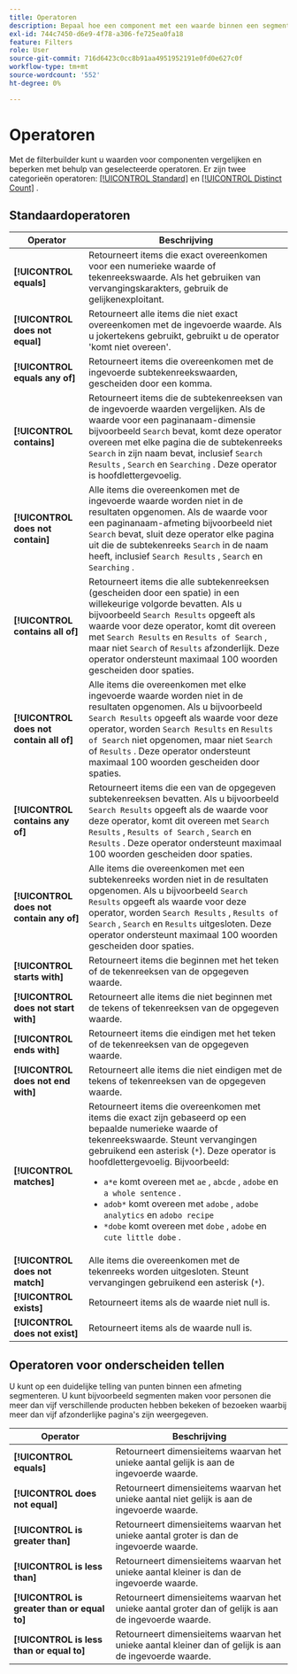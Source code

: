 ```yaml
---
title: Operatoren
description: Bepaal hoe een component met een waarde binnen een segment interactie aangaat.
exl-id: 744c7450-d6e9-4f78-a306-fe725ea0fa18
feature: Filters
role: User
source-git-commit: 716d6423c0cc8b91aa4951952191e0fd0e627c0f
workflow-type: tm+mt
source-wordcount: '552'
ht-degree: 0%

---
```


# Operatoren

Met de filterbuilder kunt u waarden voor componenten vergelijken en beperken met behulp van geselecteerde operatoren. Er zijn twee categorieën operatoren: [[!UICONTROL Standard]](#standard-operators) en [[!UICONTROL Distinct Count]](#distinct-count-operators) .

## Standaardoperatoren

| Operator | Beschrijving |
| --- | --- |
| **[!UICONTROL equals]** | Retourneert items die exact overeenkomen voor een numerieke waarde of tekenreekswaarde. Als het gebruiken van vervangingskarakters, gebruik de gelijkenexploitant. |
| **[!UICONTROL does not equal]** | Retourneert alle items die niet exact overeenkomen met de ingevoerde waarde.  Als u jokertekens gebruikt, gebruikt u de operator &#39;komt niet overeen&#39;. |
| **[!UICONTROL equals any of]** | Retourneert items die overeenkomen met de ingevoerde subtekenreekswaarden, gescheiden door een komma. |
| **[!UICONTROL contains]** | Retourneert items die de subtekenreeksen van de ingevoerde waarden vergelijken. Als de waarde voor een paginanaam-dimensie bijvoorbeeld `Search` bevat, komt deze operator overeen met elke pagina die de subtekenreeks `Search` in zijn naam bevat, inclusief `Search Results` , `Search` en `Searching` . Deze operator is hoofdlettergevoelig. |
| **[!UICONTROL does not contain]** | Alle items die overeenkomen met de ingevoerde waarde worden niet in de resultaten opgenomen. Als de waarde voor een paginanaam-afmeting bijvoorbeeld niet `Search` bevat, sluit deze operator elke pagina uit die de subtekenreeks `Search` in de naam heeft, inclusief `Search Results` , `Search` en `Searching` . |
| **[!UICONTROL contains all of]** | Retourneert items die alle subtekenreeksen (gescheiden door een spatie) in een willekeurige volgorde bevatten. Als u bijvoorbeeld `Search Results` opgeeft als waarde voor deze operator, komt dit overeen met `Search Results` en `Results of Search` , maar niet `Search` of `Results` afzonderlijk. Deze operator ondersteunt maximaal 100 woorden gescheiden door spaties. |
| **[!UICONTROL does not contain all of]** | Alle items die overeenkomen met elke ingevoerde waarde worden niet in de resultaten opgenomen. Als u bijvoorbeeld `Search Results` opgeeft als waarde voor deze operator, worden `Search Results` en `Results of Search` niet opgenomen, maar niet `Search` of `Results` . Deze operator ondersteunt maximaal 100 woorden gescheiden door spaties. |
| **[!UICONTROL contains any of]** | Retourneert items die een van de opgegeven subtekenreeksen bevatten. Als u bijvoorbeeld `Search Results` opgeeft als de waarde voor deze operator, komt dit overeen met `Search Results` , `Results of Search` , `Search` en `Results` . Deze operator ondersteunt maximaal 100 woorden gescheiden door spaties. |
| **[!UICONTROL does not contain any of]** | Alle items die overeenkomen met een subtekenreeks worden niet in de resultaten opgenomen. Als u bijvoorbeeld `Search Results` opgeeft als waarde voor deze operator, worden `Search Results` , `Results of Search` , `Search` en `Results` uitgesloten. Deze operator ondersteunt maximaal 100 woorden gescheiden door spaties. |
| **[!UICONTROL starts with]** | Retourneert items die beginnen met het teken of de tekenreeksen van de opgegeven waarde. |
| **[!UICONTROL does not start with]** | Retourneert alle items die niet beginnen met de tekens of tekenreeksen van de opgegeven waarde. |
| **[!UICONTROL ends with]** | Retourneert items die eindigen met het teken of de tekenreeksen van de opgegeven waarde. |
| **[!UICONTROL does not end with]** | Retourneert alle items die niet eindigen met de tekens of tekenreeksen van de opgegeven waarde. |
| **[!UICONTROL matches]** | Retourneert items die overeenkomen met items die exact zijn gebaseerd op een bepaalde numerieke waarde of tekenreekswaarde. Steunt vervangingen gebruikend een asterisk (`*`). Deze operator is hoofdlettergevoelig. Bijvoorbeeld:<ul><li>`a*e` komt overeen met `ae` , `abcde` , `adobe` en `a whole sentence` .</li><li>`adob*` komt overeen met `adobe` , `adobe analytics` en `adobo recipe`</li><li>`*dobe` komt overeen met `dobe` , `adobe` en `cute little dobe` .</li></ul> |
| **[!UICONTROL does not match]** | Alle items die overeenkomen met de tekenreeks worden uitgesloten. Steunt vervangingen gebruikend een asterisk (`*`). |
| **[!UICONTROL exists]** | Retourneert items als de waarde niet null is. |
| **[!UICONTROL does not exist]** | Retourneert items als de waarde null is. |

## Operatoren voor onderscheiden tellen

U kunt op een duidelijke telling van punten binnen een afmeting segmenteren. U kunt bijvoorbeeld segmenten maken voor personen die meer dan vijf verschillende producten hebben bekeken of bezoeken waarbij meer dan vijf afzonderlijke pagina&#39;s zijn weergegeven.

| Operator | Beschrijving |
| --- | --- |
| **[!UICONTROL equals]** | Retourneert dimensieitems waarvan het unieke aantal gelijk is aan de ingevoerde waarde. |
| **[!UICONTROL does not equal]** | Retourneert dimensieitems waarvan het unieke aantal niet gelijk is aan de ingevoerde waarde. |
| **[!UICONTROL is greater than]** | Retourneert dimensieitems waarvan het unieke aantal groter is dan de ingevoerde waarde. |
| **[!UICONTROL is less than]** | Retourneert dimensieitems waarvan het unieke aantal kleiner is dan de ingevoerde waarde. |
| **[!UICONTROL is greater than or equal to]** | Retourneert dimensieitems waarvan het unieke aantal groter dan of gelijk is aan de ingevoerde waarde. |
| **[!UICONTROL is less than or equal to]** | Retourneert dimensieitems waarvan het unieke aantal kleiner dan of gelijk is aan de ingevoerde waarde. |
